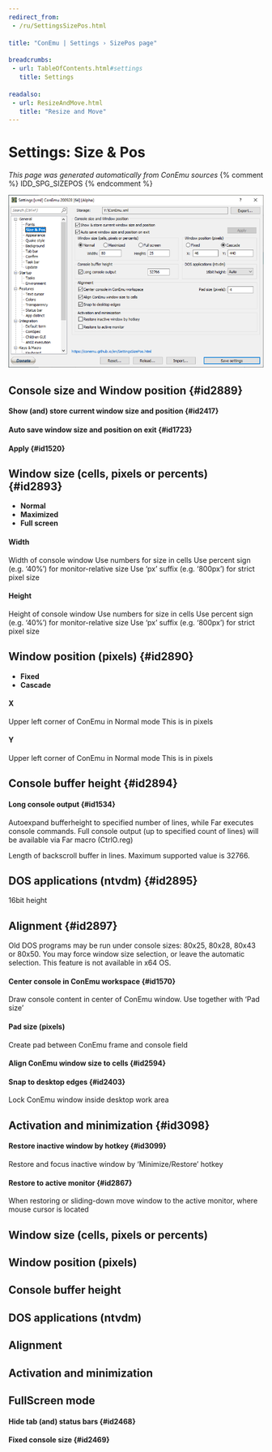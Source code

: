 ```yaml
---
redirect_from:
 - /ru/SettingsSizePos.html

title: "ConEmu | Settings › SizePos page"

breadcrumbs:
 - url: TableOfContents.html#settings
   title: Settings

readalso:
 - url: ResizeAndMove.html
   title: "Resize and Move"
---
```


# Settings: Size & Pos

*This page was generated automatically from ConEmu sources*
{% comment %} IDD_SPG_SIZEPOS {% endcomment %}

![ConEmu Settings: Size & Pos](/img/Settings-SizePos.png)



## Console size and Window position  {#id2889}

#### Show (and) store current window size and position  {#id2417}


#### Auto save window size and position on exit  {#id1723}


#### Apply  {#id1520}


## Window size (cells, pixels or percents)  {#id2893}




* **Normal**
* **Maximized**
* **Full screen**




#### Width
Width of console window Use numbers for size in cells Use percent sign (e.g. ‘40%’) for monitor-relative size Use ‘px’ suffix (e.g. ‘800px’) for strict pixel size

#### Height
Height of console window Use numbers for size in cells Use percent sign (e.g. ‘40%’) for monitor-relative size Use ‘px’ suffix (e.g. ‘800px’) for strict pixel size



## Window position (pixels)  {#id2890}




* **Fixed**
* **Cascade**




#### X
Upper left corner of ConEmu in Normal mode This is in pixels

#### Y
Upper left corner of ConEmu in Normal mode This is in pixels



## Console buffer height  {#id2894}

#### Long console output  {#id1534}
Autoexpand bufferheight to specified number of lines, while Far executes console commands. Full console output (up to specified count of lines) will be available via Far macro (CtrlO.reg)

Length of backscroll buffer in lines. Maximum supported value is 32766.



## DOS applications (ntvdm)  {#id2895}



16bit height



## Alignment  {#id2897}



Old DOS programs may be run under console sizes: 80x25, 80x28, 80x43 or 80x50. You may force window size selection, or leave the automatic selection. This feature is not available in x64 OS.

#### Center console in ConEmu workspace  {#id1570}
Draw console content in center of ConEmu window. Use together with ‘Pad size’

#### Pad size (pixels)
Create pad between ConEmu frame and console field

#### Align ConEmu window size to cells  {#id2594}


#### Snap to desktop edges  {#id2403}
Lock ConEmu window inside desktop work area



## Activation and minimization  {#id3098}

#### Restore inactive window by hotkey  {#id3099}
Restore and focus inactive window by ‘Minimize/Restore’ hotkey

#### Restore to active monitor  {#id2867}
When restoring or sliding-down move window to the active monitor, where mouse cursor is located





## Window size (cells, pixels or percents)





## Window position (pixels)





## Console buffer height





## DOS applications (ntvdm)





## Alignment





## Activation and minimization





## FullScreen mode

#### Hide tab (and) status bars  {#id2468}


#### Fixed console size  {#id2469}








